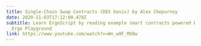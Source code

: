 ```yaml
---
title: Single-Chain Swap Contracts (DEX basis) by Alex Chepurnoy
date: 2020-11-03T17:12:00.478Z
subtitle: Learn ErgoScript by reading example smart contracts powered by the
  Ergo Playground
link: https://www.youtube.com/watch?v=Wn_w9F_MX8w
---
```

